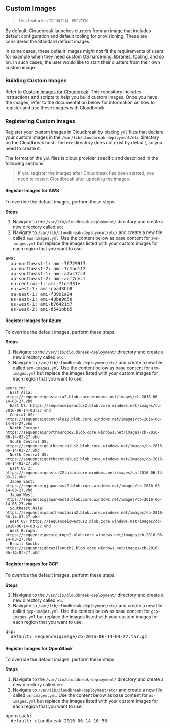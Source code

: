 ## Custom Images

> This feature is `TECHNICAL PREVIEW`.

By default, Cloudbreak launches clusters from an image that includes default configuration and default tooling for provisioning. These are considered the Standard default images.

In some cases, these default images might not fit the requirements of users: for example when they need custom OS hardening, libraries, tooling, and so on. In such cases, the user would like to start their clusters from their own custom image.

### Building Custom Images

Refer to [Custom Images for Cloudbreak](https://github.com/hortonworks/cloudbreak-images). This repository includes instructions and scripts to help you build custom images. Once you have the images, refer to the documentation below for information on how to register and use these images with Cloudbreak.

### Registering Custom Images

Register your custom images in Cloudbreak by placing `yml` files that declare your custom images in the `/var/lib/cloudbreak-deployment/etc` directory on the Cloudbreak host. The `etc` directory does not exist by default, so you need to create it.

The format of the `yml` files is cloud provider specific and described in the following sections.  

> If you register the images after Cloudbreak has been started, you need to restart Cloudbreak after updating the images.

#### Register Images for AWS

To override the default images, perform these steps.

**Steps**

1. Navigate to the `/var/lib/cloudbreak-deployment/` directory and create a new directory called `etc`.
2. Navigate to `/var/lib/cloudbreak-deployment/etc/` and create a new file called `aws-images.yml`. Use the content below as base content for `aws-images.yml` but replace the images listed with your custom images for each region that you want to use:

<pre>
aws:
  ap-northeast-1: ami-76729917
  ap-northeast-2: ami-7c1ad112
  ap-southeast-1: ami-a7ac7fc4
  ap-southeast-2: ami-acf7decf
  eu-central-1: ami-71da331e
  eu-west-1: ami-cba43bb8
  sa-east-1: ami-f8901a94
  us-east-1: ami-48ba9d5e
  us-west-1: ami-b76421d7
  us-west-2: ami-d541bbb5
</pre>

#### Register Images for Azure

To override the default images, perform these steps.

**Steps**

1. Navigate to the `/var/lib/cloudbreak-deployment/` directory and create a new directory called `etc`.
2. Navigate to `/var/lib/cloudbreak-deployment/etc/` and create a new file called `arm-images.yml`. Use the content below as base content for `arm-images.yml` but replace the images listed with your custom images for each region that you want to use:

```
azure_rm:
  East Asia: https://sequenceiqeastasia2.blob.core.windows.net/images/cb-2016-06-14-03-27.vhd
  East US: https://sequenceiqeastus2.blob.core.windows.net/images/cb-2016-06-14-03-27.vhd
  Central US: https://sequenceiqcentralus2.blob.core.windows.net/images/cb-2016-06-14-03-27.vhd
  North Europe: https://sequenceiqnortheurope2.blob.core.windows.net/images/cb-2016-06-14-03-27.vhd
  South Central US: https://sequenceiqouthcentralus2.blob.core.windows.net/images/cb-2016-06-14-03-27.vhd
  North Central US: https://sequenceiqorthcentralus2.blob.core.windows.net/images/cb-2016-06-14-03-27.vhd
  East US 2: https://sequenceiqeastus22.blob.core.windows.net/images/cb-2016-06-14-03-27.vhd
  Japan East: https://sequenceiqjapaneast2.blob.core.windows.net/images/cb-2016-06-14-03-27.vhd
  Japan West: https://sequenceiqjapanwest2.blob.core.windows.net/images/cb-2016-06-14-03-27.vhd
  Southeast Asia: https://sequenceiqsoutheastasia2.blob.core.windows.net/images/cb-2016-06-14-03-27.vhd
  West US: https://sequenceiqwestus2.blob.core.windows.net/images/cb-2016-06-14-03-27.vhd
  West Europe: https://sequenceiqwesteurope2.blob.core.windows.net/images/cb-2016-06-14-03-27.vhd
  Brazil South: https://sequenceiqbrazilsouth2.blob.core.windows.net/images/cb-2016-06-14-03-27.vhd
```

#### Register Images for GCP

To override the default images, perform these steps.

**Steps**

1. Navigate to the `/var/lib/cloudbreak-deployment/` directory and create a new directory called `etc`.
2. Navigate to `/var/lib/cloudbreak-deployment/etc/` and create a new file called `gcp-images.yml`. Use the content below as base content for `gcp-images.yml` but replace the images listed with your custom images for each region that you want to use:

<pre>
gcp:
  default: sequenceiqimage/cb-2016-06-14-03-27.tar.gz
</pre>

#### Register Images for OpenStack

To override the default images, perform these steps.

**Steps**

1. Navigate to the `/var/lib/cloudbreak-deployment/` directory and create a new directory called `etc`.
2. Navigate to `/var/lib/cloudbreak-deployment/etc/` and create a new file called `os-images.yml`. Use the content below as base content for `os-images.yml` but replace the images listed with your custom images for each region that you want to use:

<pre>
openstack:
  default: cloudbreak-2016-06-14-10-58
</pre>
